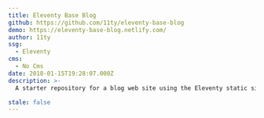 ```yaml
---
title: Eleventy Base Blog
github: https://github.com/11ty/eleventy-base-blog
demo: https://eleventy-base-blog.netlify.com/
author: 11ty
ssg:
  - Eleventy
cms:
  - No Cms
date: 2018-01-15T19:28:07.000Z
description: >-
  A starter repository for a blog web site using the Eleventy static site generator.

stale: false
---
```

